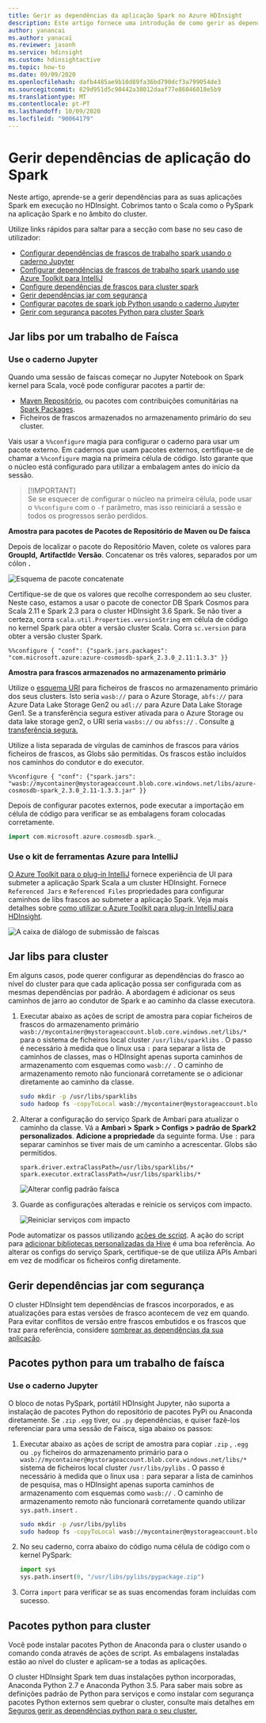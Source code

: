 ```yaml
---
title: Gerir as dependências da aplicação Spark no Azure HDInsight
description: Este artigo fornece uma introdução de como gerir as dependências de Spark em hdInsight Spark cluster para aplicações PySpark e Scala.
author: yanancai
ms.author: yanacai
ms.reviewer: jasonh
ms.service: hdinsight
ms.custom: hdinsightactive
ms.topic: how-to
ms.date: 09/09/2020
ms.openlocfilehash: dafb4485ae9b10d89fa36bd790dcf3a799054de3
ms.sourcegitcommit: 829d951d5c90442a38012daaf77e86046018e5b9
ms.translationtype: MT
ms.contentlocale: pt-PT
ms.lasthandoff: 10/09/2020
ms.locfileid: "90064179"
---
```

# <a name="manage-spark-application-dependencies"></a>Gerir dependências de aplicação do Spark

Neste artigo, aprende-se a gerir dependências para as suas aplicações Spark em execução no HDInsight. Cobrimos tanto o Scala como o PySpark na aplicação Spark e no âmbito do cluster.

Utilize links rápidos para saltar para a secção com base no seu caso de utilizador:
* [Configurar dependências de frascos de trabalho spark usando o caderno Jupyter](#use-jupyter-notebook)
* [Configurar dependências de frascos de trabalho spark usando use Azure Toolkit para IntelliJ](#use-azure-toolkit-for-intellij)
* [Configure dependências de frascos para cluster spark](#jar-libs-for-cluster)
* [Gerir dependências jar com segurança](#safely-manage-jar-dependencies)
* [Configurar pacotes de spark job Python usando o caderno Jupyter](#use-jupyter-notebook-1)
* [Gerir com segurança pacotes Python para cluster Spark](#python-packages-for-cluster)

## <a name="jar-libs-for-one-spark-job"></a>Jar libs por um trabalho de Faísca
### <a name="use-jupyter-notebook"></a>Use o caderno Jupyter
Quando uma sessão de faíscas começar no Jupyter Notebook on Spark kernel para Scala, você pode configurar pacotes a partir de:

* [Maven Repositório](https://search.maven.org/), ou pacotes com contribuições comunitárias na [Spark Packages](https://spark-packages.org/).
* Ficheiros de frascos armazenados no armazenamento primário do seu cluster.

Vais usar a `%%configure` magia para configurar o caderno para usar um pacote externo. Em cadernos que usam pacotes externos, certifique-se de chamar a `%%configure` magia na primeira célula de código. Isto garante que o núcleo está configurado para utilizar a embalagem antes do início da sessão.

>
>[!IMPORTANT]  
>Se se esquecer de configurar o núcleo na primeira célula, pode usar o `%%configure` com o `-f` parâmetro, mas isso reiniciará a sessão e todos os progressos serão perdidos.

**Amostra para pacotes de Pacotes de Repositório de Maven ou De faísca**

Depois de localizar o pacote do Repositório Maven, colete os valores para **GroupId,** **ArtifactId**e **Versão**. Concatenar os três valores, separados por um cólon **.**

   ![Esquema de pacote concatenate](./media/apache-spark-manage-dependencies/spark-package-schema.png "Esquema de pacote concatenate")

Certifique-se de que os valores que recolhe correspondem ao seu cluster. Neste caso, estamos a usar o pacote de conector DB Spark Cosmos para Scala 2.11 e Spark 2.3 para o cluster HDInsight 3.6 Spark. Se não tiver a certeza, corra `scala.util.Properties.versionString` em célula de código no kernel Spark para obter a versão cluster Scala. Corra `sc.version` para obter a versão cluster Spark.

```
%%configure { "conf": {"spark.jars.packages": "com.microsoft.azure:azure-cosmosdb-spark_2.3.0_2.11:1.3.3" }}
```

**Amostra para frascos armazenados no armazenamento primário**

Utilize o [esquema URI](../hdinsight-hadoop-linux-information.md#URI-and-scheme) para ficheiros de frascos no armazenamento primário dos seus clusters. Isto seria `wasb://` para o Azure Storage, `abfs://` para Azure Data Lake Storage Gen2 ou `adl://` para Azure Data Lake Storage Gen1. Se a transferência segura estiver ativada para o Azure Storage ou data lake storage gen2, o URI seria `wasbs://` ou `abfss://` . Consulte [a transferência segura.](../../storage/common/storage-require-secure-transfer.md)

Utilize a lista separada de vírgulas de caminhos de frascos para vários ficheiros de frascos, as Globs são permitidas. Os frascos estão incluídos nos caminhos do condutor e do executor.

```
%%configure { "conf": {"spark.jars": "wasb://mycontainer@mystorageaccount.blob.core.windows.net/libs/azure-cosmosdb-spark_2.3.0_2.11-1.3.3.jar" }}
```

Depois de configurar pacotes externos, pode executar a importação em célula de código para verificar se as embalagens foram colocadas corretamente.

```scala
import com.microsoft.azure.cosmosdb.spark._
```

### <a name="use-azure-toolkit-for-intellij"></a>Use o kit de ferramentas Azure para IntelliJ
[O Azure Toolkit para o plug-in IntelliJ](./apache-spark-intellij-tool-plugin.md) fornece experiência de UI para submeter a aplicação Spark Scala a um cluster HDInsight. Fornece `Referenced Jars` e `Referenced Files` propriedades para configurar caminhos de libs frascos ao submeter a aplicação Spark. Veja mais detalhes sobre [como utilizar o Azure Toolkit para plug-in IntelliJ para HDInsight](./apache-spark-intellij-tool-plugin.md#run-a-spark-scala-application-on-an-hdinsight-spark-cluster).

![A caixa de diálogo de submissão de faíscas](./media/apache-spark-intellij-tool-plugin/hdi-submit-spark-app-02.png)

## <a name="jar-libs-for-cluster"></a>Jar libs para cluster
Em alguns casos, pode querer configurar as dependências do frasco ao nível do cluster para que cada aplicação possa ser configurada com as mesmas dependências por padrão. A abordagem é adicionar os seus caminhos de jarro ao condutor de Spark e ao caminho da classe executora.

1. Executar abaixo as ações de script de amostra para copiar ficheiros de frascos do armazenamento primário `wasb://mycontainer@mystorageaccount.blob.core.windows.net/libs/*` para o sistema de ficheiros local cluster `/usr/libs/sparklibs` . O passo é necessário à medida que o linux usa `:` para separar a lista de caminhos de classes, mas o HDInsight apenas suporta caminhos de armazenamento com esquemas como `wasb://` . O caminho de armazenamento remoto não funcionará corretamente se o adicionar diretamente ao caminho da classe.

    ```bash
    sudo mkdir -p /usr/libs/sparklibs
    sudo hadoop fs -copyToLocal wasb://mycontainer@mystorageaccount.blob.core.windows.net/libs/*.* /usr/libs/sparklibs
    ```

2. Alterar a configuração do serviço Spark de Ambari para atualizar o caminho da classe. Vá a **Ambari > Spark > Configs > padrão de Spark2 personalizados**. **Adicione a propriedade** da seguinte forma. Use `:` para separar caminhos se tiver mais de um caminho a acrescentar. Globs são permitidos.

    ```
    spark.driver.extraClassPath=/usr/libs/sparklibs/*
    spark.executor.extraClassPath=/usr/libs/sparklibs/*
    ```

   ![Alterar config padrão faísca](./media/apache-spark-manage-dependencies/change-spark-default-config.png "Alterar config padrão faísca")

3. Guarde as configurações alteradas e reinicie os serviços com impacto.

   ![Reiniciar serviços com impacto](./media/apache-spark-manage-dependencies/restart-impacted-services.png "Reiniciar serviços com impacto")

Pode automatizar os passos utilizando [ações de script](../hdinsight-hadoop-customize-cluster-linux.md). A ação do script para [adicionar bibliotecas personalizadas da Hive](https://hdiconfigactions.blob.core.windows.net/linuxsetupcustomhivelibsv01/setup-customhivelibs-v01.sh) é uma boa referência. Ao alterar os configs do serviço Spark, certifique-se de que utiliza APIs Ambari em vez de modificar os ficheiros config diretamente. 

## <a name="safely-manage-jar-dependencies"></a>Gerir dependências jar com segurança
O cluster HDInsight tem dependências de frascos incorporados, e as atualizações para estas versões de frasco acontecem de vez em quando. Para evitar conflitos de versão entre frascos embutidos e os frascos que traz para referência, considere [sombrear as dependências da sua aplicação](./safely-manage-jar-dependency.md).

## <a name="python-packages-for-one-spark-job"></a>Pacotes python para um trabalho de faísca
### <a name="use-jupyter-notebook"></a>Use o caderno Jupyter
O bloco de notas PySpark, portátil HDInsight Jupyter, não suporta a instalação de pacotes Python do repositório de pacotes PyPi ou Anaconda diretamente. Se `.zip` `.egg` tiver, ou `.py` dependências, e quiser fazê-los referenciar para uma sessão de Faísca, siga abaixo os passos:

1. Executar abaixo as ações de script de amostra para copiar `.zip` , `.egg` ou `.py` ficheiros do armazenamento primário para o `wasb://mycontainer@mystorageaccount.blob.core.windows.net/libs/*` sistema de ficheiros local cluster `/usr/libs/pylibs` . O passo é necessário à medida que o linux usa `:` para separar a lista de caminhos de pesquisa, mas o HDInsight apenas suporta caminhos de armazenamento com esquemas como `wasb://` . O caminho de armazenamento remoto não funcionará corretamente quando utilizar `sys.path.insert` .

    ```bash
    sudo mkdir -p /usr/libs/pylibs
    sudo hadoop fs -copyToLocal wasb://mycontainer@mystorageaccount.blob.core.windows.net/libs/*.* /usr/libs/pylibs
    ```

2. No seu caderno, corra abaixo do código numa célula de código com o kernel PySpark:

   ```python
   import sys
   sys.path.insert(0, "/usr/libs/pylibs/pypackage.zip")
   ```

3. Corra `import` para verificar se as suas encomendas foram incluídas com sucesso.  

## <a name="python-packages-for-cluster"></a>Pacotes python para cluster
Você pode instalar pacotes Python de Anaconda para o cluster usando o comando conda através de ações de script. As embalagens instaladas estão ao nível do cluster e aplicam-se a todas as aplicações. 

O cluster HDInsight Spark tem duas instalações python incorporadas, Anaconda Python 2.7 e Anaconda Python 3.5. Para saber mais sobre as definições padrão de Python para serviços e como instalar com segurança pacotes Python externos sem quebrar o cluster, consulte mais detalhes em [Seguros gerir as dependências python para o seu cluster.](./apache-spark-python-package-installation.md)
